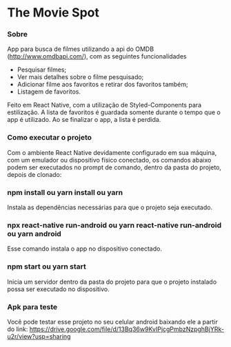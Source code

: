 # The Movie Spot

### Sobre
App para busca de filmes utilizando a api do OMDB (http://www.omdbapi.com/), com as seguintes funcionalidades 

- Pesquisar filmes; 
- Ver mais detalhes sobre o filme pesquisado;
- Adicionar filme aos favoritos e retirar dos favoritos também; 
- Listagem de favoritos. 
 
Feito em React Native, com a utilização de Styled-Components para estilização.
A lista de favoritos é guardada somente durante o tempo que o app é utilizado. Ao se finalizar o app, a lista é perdida.

### Como executar o projeto

Com o ambiente React Native devidamente configurado em sua máquina, com um emulador ou dispositivo físico conectado,
os comandos abaixo podem ser executados no prompt de comando, dentro da pasta do projeto, depois de clonado:

### npm install ou yarn install ou yarn
Instala as dependências necessárias para que o projeto seja executado.

### npx react-native run-android ou yarn react-native run-android ou yarn android
Esse comando instala o app no dispositivo conectado.

### npm start ou yarn start
Inicia um servidor dentro da pasta do projeto para que o projeto instalado possa ser executado no dispositivo.

### Apk para teste
Você pode testar esse projeto no seu celular android baixando ele a partir do link:
https://drive.google.com/file/d/13Bq36w9KvIPjcgPmbzNzpghBjYRk-u2r/view?usp=sharing


